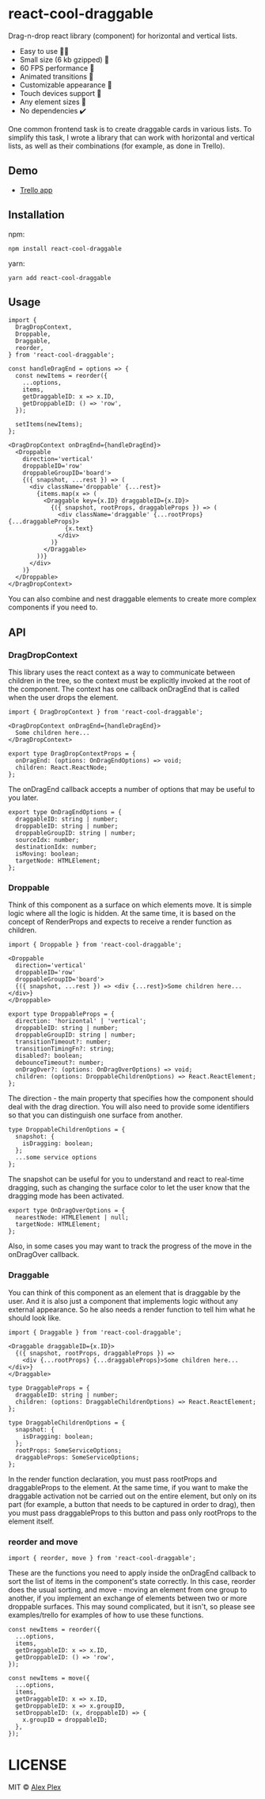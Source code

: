 # react-cool-draggable

Drag-n-drop react library (component) for horizontal and vertical lists.

- Easy to use 👨‍🎓
- Small size (6 kb gzipped) 💪
- 60 FPS performance 🚀
- Animated transitions 🎢
- Сustomizable appearance 💅
- Touch devices support 📱
- Any element sizes 📏
- No dependencies ✔️

One common frontend task is to create draggable cards in various lists. To simplify this task, I wrote a library that can work with horizontal and vertical lists, as well as their combinations (for example, as done in Trello).

## Demo

- [Trello app](https://atellmer.github.io/react-cool-draggable/examples/trello/)

## Installation
npm:
```
npm install react-cool-draggable
```
yarn:
```
yarn add react-cool-draggable
```

## Usage

```tsx
import {
  DragDropContext,
  Droppable,
  Draggable,
  reorder,
} from 'react-cool-draggable';

const handleDragEnd = options => {
  const newItems = reorder({
    ...options,
    items,
    getDraggableID: x => x.ID,
    getDroppableID: () => 'row',
  });

  setItems(newItems);
};

<DragDropContext onDragEnd={handleDragEnd}>
  <Droppable
    direction='vertical'
    droppableID='row'
    droppableGroupID='board'>
    {({ snapshot, ...rest }) => (
      <div className='droppable' {...rest}>
        {items.map(x => (
          <Draggable key={x.ID} draggableID={x.ID}>
            {({ snapshot, rootProps, draggableProps }) => (
              <div className='draggable' {...rootProps} {...draggableProps}>
                {x.text}
              </div>
            )}
          </Draggable>
        ))}
      </div>
    )}
  </Droppable>
</DragDropContext>
```

You can also combine and nest draggable elements to create more complex components if you need to.

## API
### DragDropContext

This library uses the react context as a way to communicate between children in the tree, so the context must be explicitly invoked at the root of the component. The context has one callback onDragEnd that is called when the user drops the element.

```tsx
import { DragDropContext } from 'react-cool-draggable';
```

```tsx
<DragDropContext onDragEnd={handleDragEnd}>
  Some children here...
</DragDropContext>
```

```tsx
export type DragDropContextProps = {
  onDragEnd: (options: OnDragEndOptions) => void;
  children: React.ReactNode;
};
```

The onDragEnd callback accepts a number of options that may be useful to you later.

```tsx
export type OnDragEndOptions = {
  draggableID: string | number;
  droppableID: string | number;
  droppableGroupID: string | number;
  sourceIdx: number;
  destinationIdx: number;
  isMoving: boolean;
  targetNode: HTMLElement;
};
```
### Droppable
Think of this component as a surface on which elements move. It is simple logic where all the logic is hidden. At the same time, it is based on the concept of RenderProps and expects to receive a render function as children.

```tsx
import { Droppable } from 'react-cool-draggable';
```

```tsx
<Droppable
  direction='vertical'
  droppableID='row'
  droppableGroupID='board'>
  {({ snapshot, ...rest }) => <div {...rest}>Some children here...</div>}
</Droppable>
```

```tsx
export type DroppableProps = {
  direction: 'horizontal' | 'vertical';
  droppableID: string | number;
  droppableGroupID: string | number;
  transitionTimeout?: number;
  transitionTimingFn?: string;
  disabled?: boolean;
  debounceTimeout?: number;
  onDragOver?: (options: OnDragOverOptions) => void;
  children: (options: DroppableChildrenOptions) => React.ReactElement;
};
```

The direction - the main property that specifies how the component should deal with the drag direction. You will also need to provide some identifiers so that you can distinguish one surface from another.

```tsx
type DroppableChildrenOptions = {
  snapshot: {
    isDragging: boolean;
  };
  ...some service options 
};
```

The snapshot can be useful for you to understand and react to real-time dragging, such as changing the surface color to let the user know that the dragging mode has been activated.

```tsx
export type OnDragOverOptions = {
  nearestNode: HTMLElement | null;
  targetNode: HTMLElement;
};
```

Also, in some cases you may want to track the progress of the move in the onDragOver callback.

### Draggable

You can think of this component as an element that is draggable by the user. And it is also just a component that implements logic without any external appearance. So he also needs a render function to tell him what he should look like.

```tsx
import { Draggable } from 'react-cool-draggable';
```

```tsx
<Draggable draggableID={x.ID}>
  {({ snapshot, rootProps, draggableProps }) =>
    <div {...rootProps} {...draggableProps}>Some children here...</div>}
</Draggable>
```

```tsx
type DraggableProps = {
  draggableID: string | number;
  children: (options: DraggableChildrenOptions) => React.ReactElement;
};
```

```tsx
type DraggableChildrenOptions = {
  snapshot: {
    isDragging: boolean;
  };
  rootProps: SomeServiceOptions;
  draggableProps: SomeServiceOptions;
};
```

In the render function declaration, you must pass rootProps and draggableProps to the element. At the same time, if you want to make the draggable activation not be carried out on the entire element, but only on its part (for example, a button that needs to be captured in order to drag), then you must pass draggableProps to this button and pass only rootProps to the element itself.

### reorder and move

```tsx
import { reorder, move } from 'react-cool-draggable';
```

These are the functions you need to apply inside the onDragEnd callback to sort the list of items in the component's state correctly. In this case, reorder does the usual sorting, and move - moving an element from one group to another, if you implement an exchange of elements between two or more droppable surfaces. This may sound complicated, but it isn't, so please see examples/trello for examples of how to use these functions.

```tsx
const newItems = reorder({
  ...options,
  items,
  getDraggableID: x => x.ID,
  getDroppableID: () => 'row',
});
```

```tsx
const newItems = move({
  ...options,
  items,
  getDraggableID: x => x.ID,
  getDroppableID: x => x.groupID,
  setDroppableID: (x, droppableID) => {
    x.groupID = droppableID;
  },
});
```

# LICENSE

MIT © [Alex Plex](https://github.com/atellmer)
